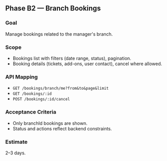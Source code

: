 ## Phase B2 — Branch Bookings

### Goal
Manage bookings related to the manager's branch.

### Scope
- Bookings list with filters (date range, status), pagination.
- Booking details (tickets, add-ons, user contact), cancel where allowed.

### API Mapping
- `GET /bookings/branch/me?from&to&page&limit`
- `GET /bookings/:id`
- `POST /bookings/:id/cancel`

### Acceptance Criteria
- Only branchId bookings are shown.
- Status and actions reflect backend constraints.

### Estimate
2–3 days.
